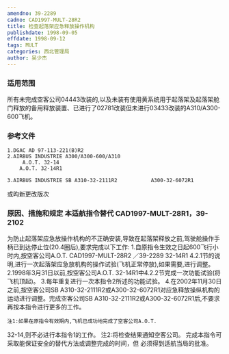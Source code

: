 ```yaml
---
amendno: 39-2289
cadno: CAD1997-MULT-28R2
title: 检查起落架应急释放操作机构
publishdate: 1998-09-05
effdate: 1998-09-12
tags: MULT
categories: 西北管理局
author: 吴少杰
---
```


### 适用范围 
所有未完成空客公司04443改装的,以及未装有使用黄系统用于起落架及起落架舱门释放的备用释放装置、已进行了02781改装但未进行03433改装的A310/A300-600飞机。

<!--more-->
### 参考文件
    1.DGAC AD 97-113-221(B)R2 
    2.AIRBUS INDUSTRIE A300/A300-600/A310 
         A.O.T. 32-14
        A.O.T. 32-14R1 

    3.AIRBUS INDUSTRIE SB A310-32-2111R2           A300-32-6072R1 
或昀新更改版次

### 原因、措施和规定 本适航指令替代 CAD1997-MULT-28R1，39-2102 
为防止起落架应急放操作机构的不正确安装,导致在起落架释放之前,驾驶舱操作手柄已到达停止位(20.4圈后),要求完成以下工作: 
    1.自原指令生效之日起600飞行小时内,按空客公司A.O.T. 
       CAD1997-MULT-28R2   ／39-2289 
32-14R1 4.2.1节的说明,进行一次起落架应急放机构的操作试验(飞机正常停放),如果需要,进行调整。 
    2.1998年3月31日以前,按空客公司A.O.T. 32-14R1中4.2.2节完成一次功能试验(将飞机顶起)。 
    3.每年重复进行一次本指令2所述的功能试验。 
    4.在2002年11月30日之前,按空客公司SB A310-32-2111R2或A300-32-6072R1对应急释放操纵机构的运动进行调整。完成空客公司SB A310-32-2111R2或A300-32-6072R1后,不要求再按本指令进行更多的工作。 

    注1:如果在原指令有效期内,飞机已成功地完成了空客公司A.O.T. 
32-14,则不必进行本指令1的工作。 注2:将检查结果通知空客公司。     完成本指令可采取能保证安全的替代方法或调整完成的时间，但
必须得到适航当局的批准。 
